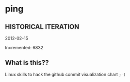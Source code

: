 # ping

## HISTORICAL ITERATION
2012-02-15

Incremented: 6832

## What is this?? 
Linux skills to hack the github commit visualization chart `;-)`
